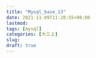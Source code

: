 ```yaml
---
title: "Mysql_base_13"
date: 2021-11-09T11:28:55+08:00
lastmod:
tags: [mysql]
categories: [大三上]
slug:
draft: true
---
```


